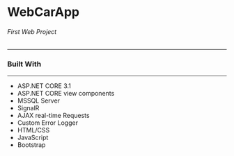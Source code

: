 <h1>WebCarApp</h1>
<h6>First Web Project</h6>

<hr/>


<h3>Built With</h3>
<hr/>
<ul>
<li>ASP.NET CORE 3.1</li>
<li>ASP.NET CORE view components</li>
<li>MSSQL Server</li>
<li>SignalR</li>
<li>AJAX real-time Requests</li>
<li>Custom Error Logger</li>
<li>HTML/CSS</li>
<li>JavaScript</li>
<li>Bootstrap</li>
</ul>